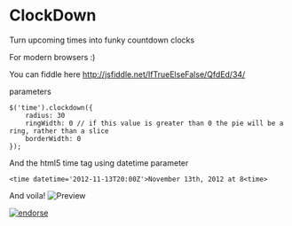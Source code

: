 ClockDown
=========

Turn upcoming times into funky countdown clocks

For modern browsers :)

You can fiddle here
http://jsfiddle.net/IfTrueElseFalse/QfdEd/34/

parameters

    $('time').clockdown({
        radius: 30
        ringWidth: 0 // if this value is greater than 0 the pie will be a ring, rather than a slice
        borderWidth: 0
    });
And the html5 time tag using datetime parameter

    <time datetime='2012-11-13T20:00Z'>November 13th, 2012 at 8<time>

And voila!
![Preview](//raw.github.com/MarkVaughn/ClockDown/master/jquery.clockdown.png)

[![endorse](http://api.coderwall.com/moak/endorsecount.png)](http://coderwall.com/moak)